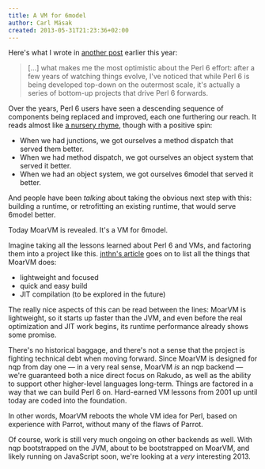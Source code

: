 ```yaml
---
title: A VM for 6model
author: Carl Mäsak
created: 2013-05-31T21:23:36+02:00
---
```

Here's what I wrote in [another post](http://strangelyconsistent.org/blog/perl6-is-now-half-as-old-as-perl) earlier this year:

> [...] what makes me the most optimistic about the Perl 6 effort: after a few years of watching things evolve, I've noticed that while Perl 6 is being developed top-down on the outermost scale, it's actually a series of bottom-up projects that drive Perl 6 forwards.

Over the years, Perl 6 users have seen a descending sequence of components being replaced and improved, each one furthering our reach. It reads almost like [a nursery rhyme](https://en.wikipedia.org/wiki/For_want_of_a_nail), though with a positive spin:

* When we had junctions, we got ourselves a method dispatch that served them better.
* When we had method dispatch, we got ourselves an object system that served it better.
* When we had an object system, we got ourselves 6model that served it better.

And people have been *talking* about taking the obvious next step with this: building a runtime, or retrofitting an existing runtime, that would serve 6model better.

Today MoarVM is revealed. It's a VM for 6model.

Imagine taking all the lessons learned about Perl 6 and VMs, and factoring them into a project like this. [jnthn's article](http://6guts.wordpress.com/2013/05/31/moarvm-a-virtual-machine-for-nqp-and-rakudo/) goes on to list all the things that MoarVM does:

* lightweight and focused
* quick and easy build
* JIT compilation (to be explored in the future)

The really nice aspects of this can be read between the lines: MoarVM is lightweight, so it starts up faster than the JVM, and even before the real optimization and JIT work begins, its runtime performance already shows some promise.

There's no historical baggage, and there's not a sense that the project is fighting technical debt when moving forward. Since MoarVM is designed for nqp from day one &mdash; in a very real sense, MoarVM *is* an nqp backend &mdash; we're guaranteed both a nice direct focus on Rakudo, as well as the ability to support other higher-level languages long-term. Things are factored in a way that we can build Perl 6 on. Hard-earned VM lessons from 2001 up until today are coded into the foundation.

In other words, MoarVM reboots the whole VM idea for Perl, based on experience with Parrot, without many of the flaws of Parrot.

Of course, work is still very much ongoing on other backends as well. With nqp bootstrapped on the JVM, about to be bootstrapped on MoarVM, and likely running on JavaScript soon, we're looking at a *very* interesting 2013.
